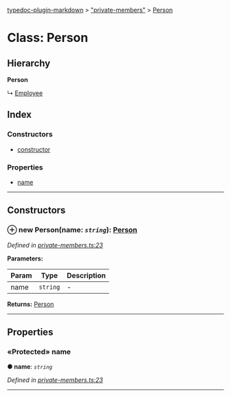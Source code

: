 [typedoc-plugin-markdown](../README.md) > ["private-members"](../modules/_private_members_.md) > [Person](../classes/_private_members_.person.md)



# Class: Person

## Hierarchy

**Person**

↳  [Employee](_private_members_.employee.md)








## Index

### Constructors

* [constructor](_private_members_.person.md#constructor)


### Properties

* [name](_private_members_.person.md#name)



---
## Constructors
<a id="constructor"></a>


### ⊕ **new Person**(name: *`string`*): [Person](_private_members_.person.md)


*Defined in [private-members.ts:23](https://github.com/tgreyjs/typedoc-plugin-markdown/blob/master/tests/src/private-members.ts#L23)*



**Parameters:**

| Param | Type | Description |
| ------ | ------ | ------ |
| name | `string`   |  - |





**Returns:** [Person](_private_members_.person.md)

---


## Properties
<a id="name"></a>

### «Protected» name

**●  name**:  *`string`* 

*Defined in [private-members.ts:23](https://github.com/tgreyjs/typedoc-plugin-markdown/blob/master/tests/src/private-members.ts#L23)*





___


